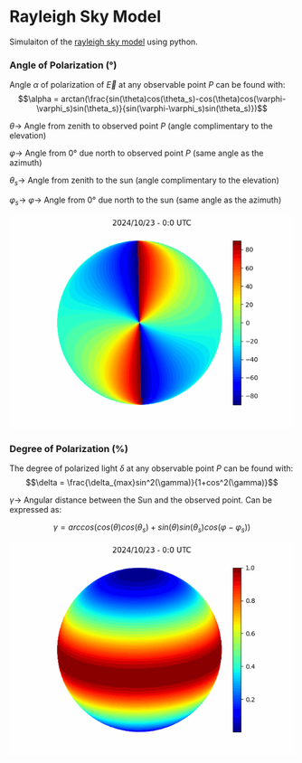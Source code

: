 # Rayleigh Sky Model
Simulaiton of the [rayleigh sky model](https://en.wikipedia.org/wiki/Rayleigh_sky_model) using python.

### Angle of Polarization (°)
Angle $\alpha$ of polarization of $\vec{E}$ at any observable point $P$ can be found with:
$$\alpha = arctan(\frac{sin(\theta)cos(\theta_s)-cos(\theta)cos(\varphi-\varphi_s)sin(\theta_s)}{sin(\varphi-\varphi_s)sin(\theta_s)})$$

$\theta \to$  Angle from zenith to observed point $P$ (angle 
complimentary to the elevation)

$\varphi \to$ Angle from $0°$ due north to observed point $P$ (same angle as the azimuth)

$\theta_s \to$ Angle from zenith to the sun (angle complimentary to the elevation)

$\varphi_s \to$ $\varphi \to$ Angle from $0°$ due north to the sun (same angle as the azimuth)

![Angle of Polarization](aop.gif)

### Degree of Polarization (%)
The degree of polarized light $\delta$ at any observable point $P$ can be found with:
$$\delta = \frac{\delta_{max}sin^2(\gamma)}{1+cos^2(\gamma)}$$

$\gamma \to$ Angular distance between the Sun and the observed point. Can be expressed as:

$$\gamma = arccos(cos(\theta)cos(\theta_s)+sin(\theta)sin(\theta_s)cos(\varphi-\varphi_s))$$

![Degree of Polarization](dop.gif)
